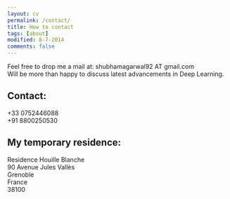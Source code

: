 ```yaml
---
layout: cv
permalink: /contact/
title: How to contact
tags: [about]
modified: 8-7-2014
comments: false
---
```



<section>

Feel free to drop me a mail at:
shubhamagarwal92 AT gmail.com
<br />
Will be more than happy to discuss latest advancements in Deep Learning.
<br />
<h2>Contact:</h2>
+33 0752446088
<br />
+91 8800250530
<br />
<h2>My temporary residence:</h2>
Residence Houille Blanche
<br />
90 Avenue Jules Vallès
<br />
Grenoble 
<br />
France
<br />
38100
</section>

    
    

